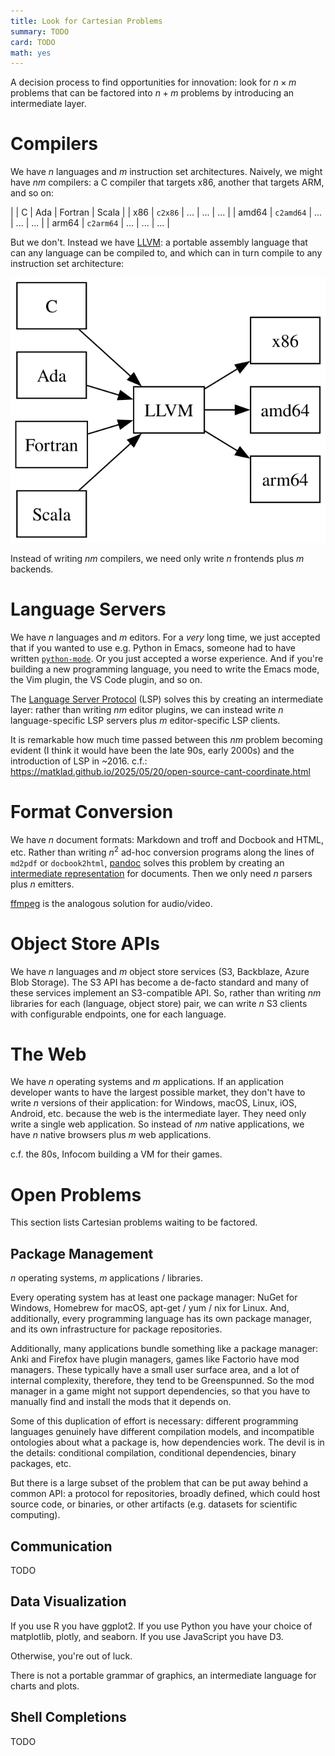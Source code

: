 ```yaml
---
title: Look for Cartesian Problems
summary: TODO
card: TODO
math: yes
---
```


A decision process to find opportunities for innovation: look for $n \times m$ problems that can be factored into $n+m$ problems by introducing an intermediate layer.

# Compilers

We have $n$ languages and $m$ instruction set architectures. Naively, we might have $nm$ compilers: a C compiler that targets x86, another that targets ARM, and so on:

|       | C         | Ada | Fortran | Scala |
| x86   | `c2x86`   | ... | ...     | ...   |
| amd64 | `c2amd64` | ... | ...     | ...   |
| arm64 | `c2arm64` | ... | ...     | ...   |

But we don't. Instead we have [LLVM]: a portable assembly language that can any language can be compiled to, and which can in turn compile to any instruction set architecture:

<img src="/assets/content/look-for-cartesian-problems/llvm.svg" alt="A graph with a central node labeled LLVM. Nodes representing C, Ada, Fortran, and Scala have arrows pointing to LLVM. Nodes representing x86, amd64, and arm64 have arrows pointed-to by LLVM." style="margin: auto;" />

Instead of writing $nm$ compilers, we need only write $n$ frontends plus $m$ backends.

# Language Servers

We have $n$ languages and $m$ editors. For a _very_ long time, we just accepted that if you wanted to use e.g. Python in Emacs, someone had to have written [`python-mode`][pm]. Or you just accepted a worse experience. And if you're building a new programming language, you need to write the Emacs mode, the Vim plugin, the VS Code plugin, and so on.

The [Language Server Protocol][lsp] (LSP) solves this by creating an intermediate layer: rather than writing $nm$ editor plugins, we can instead write $n$ language-specific LSP servers plus $m$ editor-specific LSP clients.

It is remarkable how much time passed between this $nm$ problem becoming evident (I think it would have been the late 90s, early 2000s) and the introduction of LSP in ~2016. c.f.: https://matklad.github.io/2025/05/20/open-source-cant-coordinate.html

# Format Conversion

We have $n$ document formats: Markdown and troff and Docbook and HTML, etc. Rather than writing $n^2$ ad-hoc conversion programs along the lines of `md2pdf` or `docbook2html`, [pandoc] solves this problem by creating an [intermediate representation][ir] for documents. Then we only need $n$ parsers plus $n$ emitters.

[ffmpeg] is the analogous solution for audio/video.

# Object Store APIs

We have $n$ languages and $m$ object store services (S3, Backblaze, Azure Blob Storage). The S3 API has become a de-facto standard and many of these services implement an S3-compatible API. So, rather than writing $nm$ libraries for each (language, object store) pair, we can write $n$ S3 clients with configurable endpoints, one for each language.

# The Web

We have $n$ operating systems and $m$ applications. If an application developer wants to have the largest possible market, they don't have to write $n$ versions of their application: for Windows, macOS, Linux, iOS, Android, etc. because the web is the intermediate layer. They need only write a single web application. So instead of $nm$ native applications, we have $n$ native browsers plus $m$ web applications.

c.f. the 80s, Infocom building a VM for their games.

# Open Problems

This section lists Cartesian problems waiting to be factored.

## Package Management

$n$ operating systems, $m$ applications / libraries.

Every operating system has at least one package manager: NuGet for Windows, Homebrew for macOS, apt-get / yum / nix for Linux. And, additionally, every programming language has its own package manager, and its own infrastructure for package repositories.

Additionally, many applications bundle something like a package manager: Anki and Firefox have plugin managers, games like Factorio have mod managers. These typically have a small user surface area, and a lot of internal complexity, therefore, they tend to be Greenspunned. So the mod manager in a game might not support dependencies, so that you have to manually find and install the mods that it depends on.

Some of this duplication of effort is necessary: different programming languages genuinely have different compilation models, and incompatible ontologies about what a package is, how dependencies work. The devil is in the details: conditional compilation, conditional dependencies, binary packages, etc.

But there is a large subset of the problem that can be put away behind a common API: a protocol for repositories, broadly defined, which could host source code, or binaries, or other artifacts (e.g. datasets for scientific computing).

## Communication

TODO

## Data Visualization

If you use R you have ggplot2. If you use Python you have your choice of matplotlib, plotly, and seaborn. If you use JavaScript you have D3.

Otherwise, you're out of luck.

There is not a portable grammar of graphics, an intermediate language for charts and plots.

## Shell Completions

TODO


[LLVM]: https://llvm.org/
[ffmpeg]: https://ffmpeg.org/
[lsp]: https://en.wikipedia.org/wiki/Language_Server_Protocol
[pandoc]: https://pandoc.org/
[pm]: https://github.com/emacsmirror/python-mode
[ir]: https://en.wikipedia.org/wiki/Intermediate_representation
